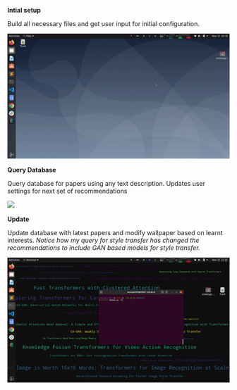 **Intial setup**

Build all necessary files and get user input for initial configuration. 

![](init_setup.gif)

**Query Database**

Query database for papers using any text description. Updates user settings for next set of recommendations

![](query.gif)

**Update**

Update database with latest papers and modify wallpaper based on learnt interests. *Notice how my query for style transfer has changed the recommendations to include GAN based models for style transfer.*

![](update.gif)


